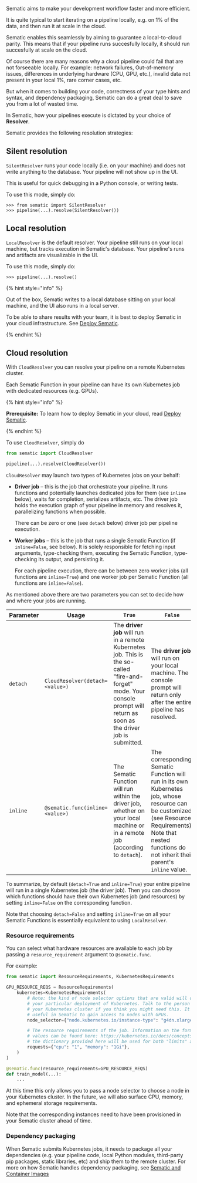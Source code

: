 Sematic aims to make your development workflow faster and more efficient.

It is quite typical to start iterating on a pipeline locally, e.g. on 1% of the
data, and then run it at scale in the cloud.

Sematic enables this seamlessly by aiming to guarantee a local-to-cloud parity.
This means that if your pipeline runs succesfully locally, it should run
succesfully at scale on the cloud.

Of course there are many reasons why a cloud pipeline could fail that are not
forseeable locally. For example: network failures, Out-of-memory issues,
differences in underlying hardware (CPU, GPU, etc.), invalid data not present in
your local 1%, rare corner cases, etc.

But when it comes to building your code, correctness of your type hints and
syntax, and dependency packaging, Sematic can do a great deal to save you from a lot
of wasted time.

In Sematic, how your pipelines execute is dictated by your choice of **Resolver**.

Sematic provides the following resolution strategies:

## Silent resolution

`SilentResolver` runs your code locally (i.e. on your machine) and does not
write anything to the database. Your pipeline will not show up in the UI.

This is useful for quick debugging in a Python console, or writing tests.

To use this mode, simply do:

```
>>> from sematic import SilentResolver
>>> pipeline(...).resolve(SilentResolver())
```

## Local resolution

`LocalResolver` is the default resolver. Your pipeline still runs on your local machine, but
tracks execution in Sematic's database. Your pipeline's runs and artifacts are
visualizable in the UI.

To use this mode, simply do:

```
>>> pipeline(...).resolve()
```

{% hint style="info" %}

Out of the box, Sematic writes to a local database sitting on your local machine,
and the UI also runs in a local server.

To be able to share results with your team, it is best to deploy Sematic in your
cloud infrastructure. See [Deploy Sematic](./deploy.md).


{% endhint %}

## Cloud resolution

With `CloudResolver` you can resolve your pipeline on a remote Kubernetes cluster.

Each Sematic Function in your pipeline can have its own Kubernetes job with
dedicated resources (e.g. GPUs).

{% hint style="info" %}

**Prerequisite:** To learn how to deploy Sematic in your cloud, read [Deploy Sematic](./deploy.md).

{% endhint %}

To use `CloudResolver`, simply do

```python
from sematic import CloudResolver

pipeline(...).resolve(CloudResolver())
```


`CloudResolver` may launch two types of Kubernetes jobs on your behalf:

* **Driver job** – this is the job that orchestrate your pipeline. It runs
  functions and potentially launches dedicated jobs for them (see `inline` below), waits for
  completion, serializes artifacts, etc. The driver job holds the execution
  graph of your pipeline in memory and resolves it, parallelizing functions when
  possible.

  There can be zero or one (see `detach` below) driver job per pipeline execution.

* **Worker jobs** – this is the job that runs a single Sematic Function (if
  `inline=False`, see below). It is solely responsible for fetching input
  arguments, type-checking them, executing the Sematic Function, type-checking
  its output, and persisting it.
  
  For each pipeline execution, there can be
  between zero worker jobs (all functions are `inline=True`) and one worker job
  per Sematic Function (all functions are `inline=False`).

As mentioned above there are two parameters you can set to decide how and where
your jobs are running.


|Parameter| Usage| `True` | `False` | default |
|-|-|-|-|-|
|`detach`| `CloudResolver(detach=<value>)`| The **driver job** will run in a remote Kubernetes job. This is the so-called "fire-and-forget" mode. Your console prompt will return as soon as the driver job is submitted. | The **driver job** will run on your local machine. The console prompt will return only after the entire pipeline has resolved. | `True` |
|`inline`| `@sematic.func(inline=<value>)`| The Sematic Function will run within the driver job, whether on your local machine or in a remote job (according to `detach`). | The corresponding Sematic Function will run in its own Kubernetes job, whose resource can be customized (see Resource Requirements). Note that nested functions do not inherit their parent's `inline` value. | `True`

To summarize, by default (`detach=True` and `inline=True`) your entire pipeline will run in a single Kubernetes job (the driver job). Then you can choose which functions should have their own Kubernetes job (and resources) by setting `inline=False` on the corresponding function.

Note that choosing `detach=False` and setting `inline=True` on all your Sematic Functions is essentially equivalent to using `LocalResolver`.

### Resource requirements

You can select what hardware resources are available to each job by passing a
`resource_requirement` argument to `@sematic.func`.

For example:

```python
from sematic import ResourceRequirements, KubernetesRequirements

GPU_RESOURCE_REQS = ResourceRequirements(
    kubernetes=KubernetesRequirements(
        # Note: the kind of node selector options that are valid will depend on
        # your particular deployment of Kubernetes. Talk to the person who manages
        # your Kubernetes cluster if you think you might need this. It is primarily
        # useful in Sematic to gain access to nodes with GPUs.
        node_selector={"node.kubernetes.io/instance-type": "g4dn.xlarge"},

        # The resource requirements of the job. Information on the format of valid
        # values can be found here: https://kubernetes.io/docs/concepts/configuration/manage-resources-containers/
        # the dictionary provided here will be used for both "limits" and "requests"
        requests={"cpu": "1", "memory": "1Gi"},
    )
)

@sematic.func(resource_requirements=GPU_RESOURCE_REQS)
def train_model(...):
    ...
```

At this time this only allows you to pass a node selector to choose a node in
your Kubernetes cluster. In the future, we will also surface CPU, memory, and
ephemeral storage requirements.

Note that the corresponding instances need to have been provisioned in your
Sematic cluster ahead of time.

### Dependency packaging

When Sematic submits Kubernetes jobs, it needs to package all your dependencies
(e.g. your pipeline code, local Python modules, third-party pip packages, static
libraries, etc) and ship them to the remote cluster. For more on how Sematic
handles dependency packaging, see
[Sematic and Container Images](./container-images.md)
